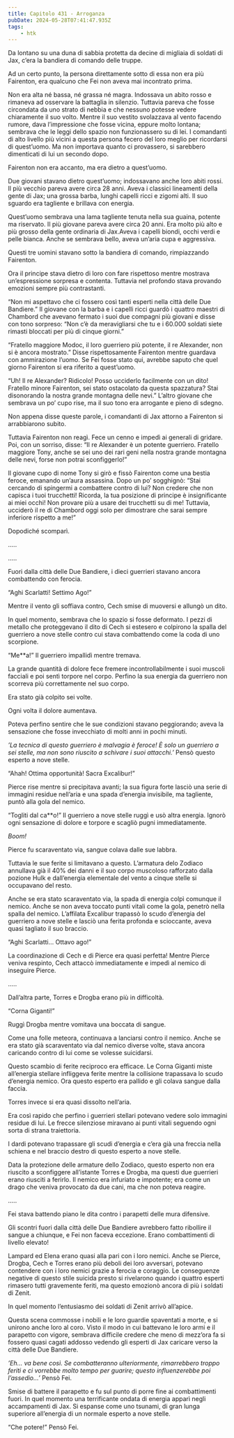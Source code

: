 ```yaml
---
title: Capitolo 431 - Arroganza
pubDate: 2024-05-28T07:41:47.935Z
tags:
    - htk
---
```


Da lontano su una duna di sabbia protetta da decine di migliaia di soldati di Jax, c’era la bandiera di comando delle truppe.

Ad un certo punto, la persona direttamente sotto di essa non era più Fairenton, era qualcuno che Fei non aveva mai incontrato prima.

Non era alta né bassa, né grassa né magra. Indossava un abito rosso e rimaneva ad osservare la battaglia in silenzio. Tuttavia pareva che fosse circondata da uno strato di nebbia e che nessuno potesse vedere chiaramente il suo volto. Mentre il suo vestito svolazzava al vento facendo rumore, dava l’impressione che fosse vicina, eppure molto lontana; sembrava che le leggi dello spazio non funzionassero su di lei. I comandanti di alto livello più vicini a questa persona fecero del loro meglio per ricordarsi di quest’uomo. Ma non importava quanto ci provassero, si sarebbero dimenticati di lui un secondo dopo.

Fairenton non era accanto, ma era dietro a quest’uomo.

Due giovani stavano dietro quest’uomo; indossavano anche loro abiti rossi. Il più vecchio pareva avere circa 28 anni. Aveva i classici lineamenti della gente di Jax; una grossa barba, lunghi capelli ricci e zigomi alti. Il suo sguardo era tagliente e brillava con energia.

Quest’uomo sembrava una lama tagliente tenuta nella sua guaina, potente ma riservato. Il più giovane pareva avere circa 20 anni. Era molto più alto e più grosso della gente ordinaria di Jax.Aveva i capelli biondi, occhi verdi e pelle bianca. Anche se sembrava bello, aveva un’aria cupa e aggressiva.

Questi tre uomini stavano sotto la bandiera di comando, rimpiazzando Fairenton.

Ora il principe stava dietro di loro con fare rispettoso mentre mostrava un’espressione sorpresa e contenta. Tuttavia nel profondo stava provando emozioni sempre più contrastanti.

“Non mi aspettavo che ci fossero così tanti esperti nella città delle Due Bandiere.” Il giovane con la barba e i capelli ricci guardò i quattro maestri di Chambord che avevano fermato i suoi due compagni più giovani e disse con tono sorpreso: “Non c’è da meravigliarsi che tu e i 60.000 soldati siete rimasti bloccati per più di cinque giorni.”

“Fratello maggiore Modoc, il loro guerriero più potente, il re Alexander, non si è ancora mostrato.” Disse rispettosamente Fairenton mentre guardava con ammirazione l’uomo. Se Fei fosse stato qui, avrebbe saputo che quel giorno Fairenton si era riferito a quest’uomo.

“Uh! Il re Alexander? Ridicolo! Posso ucciderlo facilmente con un dito! Fratello minore Fairenton, sei stato ostacolato da questa spazzatura? Stai disonorando la nostra grande montagna delle nevi.” L’altro giovane che sembrava un po’ cupo rise, ma il suo tono era arrogante e pieno di sdegno.

Non appena disse queste parole, i comandanti di Jax attorno a Fairenton si arrabbiarono subito.

Tuttavia Fairenton non reagì. Fece un cenno e impedì ai generali di gridare. Poi, con un sorriso, disse: “Il re Alexander è un potente guerriero. Fratello maggiore Tony, anche se sei uno dei rari geni nella nostra grande montagna delle nevi, forse non potrai sconfiggerlo!”

Il giovane cupo di nome Tony si girò e fissò Fairenton come una bestia feroce, emanando un’aura assassina. Dopo un po’ sogghignò: “Stai cercando di spingermi a combattere contro di lui? Non credere che non capisca i tuoi trucchetti! Ricorda, la tua posizione di principe è insignificante ai miei occhi! Non provare più a usare dei trucchetti su di me! Tuttavia, ucciderò il re di Chambord oggi solo per dimostrare che sarai sempre inferiore rispetto a me!”

Dopodiché scomparì.

…..

…..

Fuori dalla città delle Due Bandiere, i dieci guerrieri stavano ancora combattendo con ferocia.

“Aghi Scarlatti! Settimo Ago!”

Mentre il vento gli soffiava contro, Cech smise di muoversi e allungò un dito.

In quel momento, sembrava che lo spazio si fosse deformato. I pezzi di metallo che proteggevano il dito di Cech si estesero e colpirono la spalla del guerriero a nove stelle contro cui stava combattendo come la coda di uno scorpione.

“Me**a!” Il guerriero impallidì mentre tremava.

La grande quantità di dolore fece fremere incontrollabilmente i suoi muscoli facciali e poi sentì torpore nel corpo. Perfino la sua energia da guerriero non scorreva più correttamente nel suo corpo.

Era stato già colpito sei volte.

Ogni volta il dolore aumentava.

Poteva perfino sentire che le sue condizioni stavano peggiorando; aveva la sensazione che fosse invecchiato di molti anni in pochi minuti.

<em>’La tecnica di questo guerriero è malvagia è feroce! È solo un guerriero a sei stelle, ma non sono riuscito a schivare i suoi attacchi.’</em> Pensò questo esperto a nove stelle.

“Ahah! Ottima opportunità! Sacra Excalibur!”

Pierce rise mentre si precipitava avanti; la sua figura forte lasciò una serie di immagini residue nell’aria e una spada d’energia invisibile, ma tagliente, puntò alla gola del nemico.

“Togliti dal ca**o!” Il guerriero a nove stelle ruggì e usò altra energia. Ignorò ogni sensazione di dolore e torpore e scagliò pugni immediatamente.

<em>Boom!</em>

Pierce fu scaraventato via, sangue colava dalle sue labbra.

Tuttavia le sue ferite si limitavano a questo. L’armatura delo Zodiaco annullava già il 40% dei danni e il suo corpo muscoloso rafforzato dalla pozione Hulk e dall’energia elementale del vento a cinque stelle si occupavano del resto.

Anche se era stato scaraventato via, la spada di energia colpì comunque il nemico. Anche se non aveva toccato punti vitali come la gola, penetrò nella spalla del nemico. L’affilata Excalibur trapassò lo scudo d’energia del guerriero a nove stelle e lasciò una ferita profonda e scioccante, aveva quasi tagliato il suo braccio.

“Aghi Scarlatti… Ottavo ago!”

La coordinazione di Cech e di Pierce era quasi perfetta! Mentre Pierce veniva respinto, Cech attaccò immediatamente e impedì al nemico di inseguire Pierce.

…..

Dall’altra parte, Torres e Drogba erano più in difficoltà.

“Corna Giganti!”

Ruggì Drogba mentre vomitava una boccata di sangue.

Come una folle meteora, continuava a lanciarsi contro il nemico. Anche se era stato già scaraventato via dal nemico diverse volte, stava ancora caricando contro di lui come se volesse suicidarsi.

Questo scambio di ferite reciproco era efficace. Le Corna Giganti miste all’energia stellare infliggeva ferite mentre la collisione trapassava lo scudo d’energia nemico. Ora questo esperto era pallido e gli colava sangue dalla faccia.

Torres invece si era quasi dissolto nell’aria.

Era così rapido che perfino i guerrieri stellari potevano vedere solo immagini residue di lui. Le frecce silenziose miravano ai punti vitali seguendo ogni sorta di strana traiettoria.

I dardi potevano trapassare gli scudi d’energia e c’era già una freccia nella schiena e nel braccio destro di questo esperto a nove stelle.

Data la protezione delle armature dello Zodiaco, questo esperto non era riuscito a sconfiggere all’istante Torres e Drogba, ma questi due guerrieri erano riusciti a ferirlo. Il nemico era infuriato e impotente; era come un drago che veniva provocato da due cani, ma che non poteva reagire.

…..

Fei stava battendo piano le dita contro i parapetti delle mura difensive.

Gli scontri fuori dalla città delle Due Bandiere avrebbero fatto ribollire il sangue a chiunque, e Fei non faceva eccezione. Erano combattimenti di livello elevato!

Lampard ed Elena erano quasi alla pari con i loro nemici. Anche se Pierce, Drogba, Cech e Torres erano più deboli dei loro avversari, potevano contendere con i loro nemici grazie a ferocia e coraggio. Le conseguenze negative di questo stile suicida presto si rivelarono quando i quattro esperti rimasero tutti gravemente feriti, ma questo emozionò ancora di più i soldati di Zenit.

In quel momento l’entusiasmo dei soldati di Zenit arrivò all’apice.

Questa scena commosse i nobili e le loro guardie spaventati a morte, e si unirono anche loro al coro. Visto il modo in cui battevano le loro armi e il parapetto con vigore, sembrava difficile credere che meno di mezz’ora fa si fossero quasi cagati addosso vedendo gli esperti di Jax caricare verso la città delle Due Bandiere.

<em>’Eh… va bene così. Se combatteranno ulteriormente, rimarrebbero troppo feriti e ci vorrebbe molto tempo per guarire; questo influenzerebbe poi l’assedio…’</em> Pensò Fei.

Smise di battere il parapetto e fu sul punto di porre fine ai combattimenti fuori. In quel momento una terrificante ondata di energia apparì negli accampamenti di Jax. Si espanse come uno tsunami, di gran lunga superiore all’energia di un normale esperto a nove stelle.

“Che potere!” Pensò Fei.



